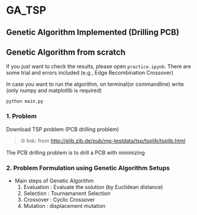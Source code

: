 # GA_TSP

## Genetic Algorithm Implemented (Drilling PCB)

## Genetic Algorithm from scratch

If you just want to check the results, please open `practice.ipynb`. There are some trial and errors included (e.g., Edge Recombination Crossover)

In case you want to run the algorithm, on terminal(or commandline) write (only numpy and matplotlib is required)
```
python main.py
```

### 1. Problem

Download TSP problem (PCB drilling problem) 
> 🌐 link: from http://elib.zib.de/pub/mp-testdata/tsp/tsplib/tsplib.html

The PCB drilling problem is to drill a PCB with minimizing

### 2. Problem Formulation using Genetic Algorithm Setups

- Main steps of Genetic Algorithm 
    1. Evaluation : Evaluate the solution (by Euclidean distance) 
    2. Selection : Tournamanent Selection 
    3. Crossover : Cyclic Crossover 
    4. Mutation : displacement mutation




